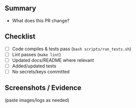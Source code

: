 ## Summary
- What does this PR change?

## Checklist
- [ ] Code compiles & tests pass (`bash scripts/run_tests.sh`)
- [ ] Lint passes (`make lint`)
- [ ] Updated docs/README where relevant
- [ ] Added/updated tests
- [ ] No secrets/keys committed

## Screenshots / Evidence
(paste images/logs as needed)